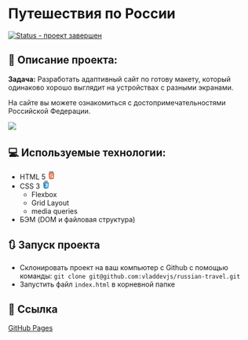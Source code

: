 # Путешествия по России

[![Status - проект завершен](https://img.shields.io/badge/Status-проект_завершен-2ea44f)](https://)

## 📰 Описание проекта:

**Задача:** Разработать адаптивный сайт по готову макету, который одинаково хорошо выглядит на устройствах с разными экранами.

На сайте вы можете ознакомиться с достопримечательностями Российской Федерации.

![](./assets/russian-travel.gif)

## 💻 Используемые технологии:

- HTML 5 <img src="https://raw.githubusercontent.com/devicons/devicon/master/icons/html5/html5-original-wordmark.svg" alt="html5" width="16" height="16"/>
- CSS 3 <img src="https://raw.githubusercontent.com/devicons/devicon/master/icons/css3/css3-original-wordmark.svg" alt="css3" width="16" height="16"/>
  - Flexbox
  - Grid Layout
  - media queries
- БЭМ (DOM и файловая структура)

## 🔃 Запуск проекта

- Склонировать проект на ваш компьютер с Github с помощью команды: `git clone git@github.com:vladdevjs/russian-travel.git`
- Запустить файл `index.html` в корневной папке

## 🔗 Ссылка

[GitHub Pages](https://vladdevjs.github.io/russian-travel)
